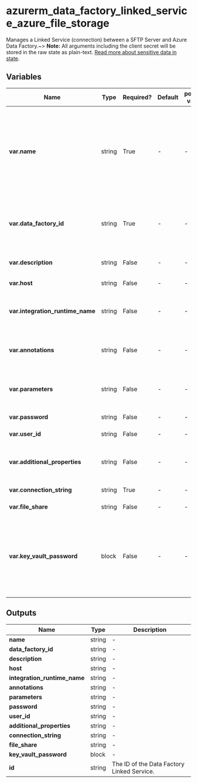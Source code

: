 # azurerm_data_factory_linked_service_azure_file_storage

Manages a Linked Service (connection) between a SFTP Server and Azure Data Factory.~> **Note:** All arguments including the client secret will be stored in the raw state as plain-text. [Read more about sensitive data in state](/docs/state/sensitive-data.html).

## Variables

| Name | Type | Required? | Default  | possible values | Description |
| ---- | ---- | --------- | -------- | ----------- | ----------- |
| **var.name** | string | True | -  |  -  | Specifies the name of the Data Factory Linked Service. Changing this forces a new resource to be created. Must be unique within a data factory. See the [Microsoft documentation](https://docs.microsoft.com/azure/data-factory/naming-rules) for all restrictions. | 
| **var.data_factory_id** | string | True | -  |  -  | The Data Factory ID in which to associate the Linked Service with. Changing this forces a new resource. | 
| **var.description** | string | False | -  |  -  | The description for the Data Factory Linked Service. | 
| **var.host** | string | False | -  |  -  | The Host name of the server. | 
| **var.integration_runtime_name** | string | False | -  |  -  | The integration runtime reference to associate with the Data Factory Linked Service. | 
| **var.annotations** | string | False | -  |  -  | List of tags that can be used for describing the Data Factory Linked Service. | 
| **var.parameters** | string | False | -  |  -  | A map of parameters to associate with the Data Factory Linked Service. | 
| **var.password** | string | False | -  |  -  | The password to log in the server. | 
| **var.user_id** | string | False | -  |  -  | The user ID to log in the server. | 
| **var.additional_properties** | string | False | -  |  -  | A map of additional properties to associate with the Data Factory Linked Service. | 
| **var.connection_string** | string | True | -  |  -  | The connection string. | 
| **var.file_share** | string | False | -  |  -  | The name of the file share. | 
| **var.key_vault_password** | block | False | -  |  -  | A `key_vault_password` block. Use this argument to store Azure File Storage password in an existing Key Vault. It needs an existing Key Vault Data Factory Linked Service. | 



## Outputs

| Name | Type | Description |
| ---- | ---- | --------- | 
| **name** | string  | - | 
| **data_factory_id** | string  | - | 
| **description** | string  | - | 
| **host** | string  | - | 
| **integration_runtime_name** | string  | - | 
| **annotations** | string  | - | 
| **parameters** | string  | - | 
| **password** | string  | - | 
| **user_id** | string  | - | 
| **additional_properties** | string  | - | 
| **connection_string** | string  | - | 
| **file_share** | string  | - | 
| **key_vault_password** | block  | - | 
| **id** | string  | The ID of the Data Factory Linked Service. | 